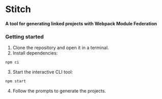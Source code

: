 # Stitch
#### A tool for generating linked projects with Webpack Module Federation

### Getting started
1. Clone the repository and open it in a terminal.
2. Install dependencies:
```sh
npm ci
```
3. Start the interactive CLI tool:
```sh
npm start
```
4. Follow the prompts to generate the projects.